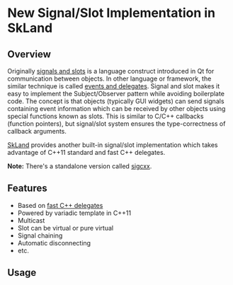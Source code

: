 New Signal/Slot Implementation in SkLand
========================================

## Overview

Originally [signals and slots](http://doc.qt.io/qt-5/signalsandslots.html) is a
language construct introduced in Qt for communication between objects. In other
language or framework, the similar technique is
called
[events and delegates](https://technet.microsoft.com/en-us/library/aa903294). Signal
and slot makes it easy to implement the Subject/Observer pattern while avoiding
boilerplate code. The concept is that objects (typically GUI widgets) can send
signals containing event information which can be received by other objects
using special functions known as slots. This is similar to C/C++ callbacks
(function pointers), but signal/slot system ensures the type-correctness of
callback arguments.

[SkLand](https://github.com/zhanggyb/skland) provides another built-in
signal/slot implementation which takes advantage of C++11 standard and fast C++
delegates.

**Note:** There's a standalone version
called [sigcxx](https://github.com/zhanggyb/sigcxx).

## Features

- Based on [fast C++ delegates](md_doc_delegates.html)
- Powered by variadic template in C++11
- Multicast
- Slot can be virtual or pure virtual
- Signal chaining
- Automatic disconnecting
- etc.

## Usage
